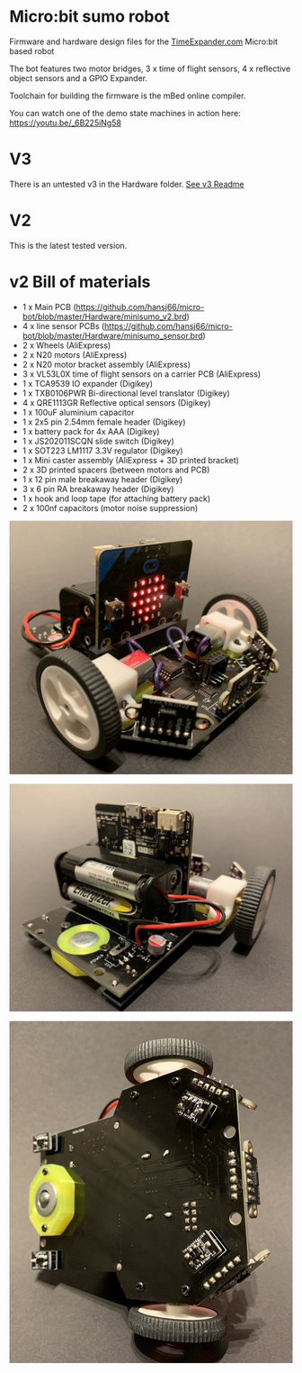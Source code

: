 # Micro:bit sumo robot
Firmware and hardware design files for the [TimeExpander.com](https://www.timeexpander.com/) Micro:bit based robot

The bot features two motor bridges, 3 x time of flight sensors, 4 x reflective object sensors and a GPIO Expander. 

Toolchain for building the firmware is the mBed online compiler.

You can watch one of the demo state machines in action here: https://youtu.be/_6B225iNg58

# V3
There is an untested v3 in the Hardware folder. [See v3 Readme](https://github.com/rosmo-robot/micro-bot/tree/master/Hardware/V3#readme)

# V2

This is the latest tested version.

# v2 Bill of materials
* 1 x Main PCB (https://github.com/hansj66/micro-bot/blob/master/Hardware/minisumo_v2.brd)
* 4 x line sensor PCBs (https://github.com/hansj66/micro-bot/blob/master/Hardware/minisumo_sensor.brd)
* 2 x Wheels (AliExpress)
* 2 x N20 motors (AliExpress)
* 2 x N20 motor bracket assembly (AliExpress)
* 3 x VL53L0X time of flight sensors on a carrier PCB (AliExpress)
* 1 x TCA9539 IO expander (Digikey)
* 1 x TXB0106PWR Bi-directional level translator  (Digikey)
* 4 x QRE1113GR Reflective optical sensors  (Digikey)
* 1 x 100uF aluminium capacitor
* 1 x 2x5 pin 2.54mm female header (Digikey)
* 1 x battery pack for 4x AAA  (Digikey)
* 1 x JS202011SCQN slide switch  (Digikey)
* 1 x SOT223 LM1117 3.3V regulator (Digikey)
* 1 x Mini caster assembly (AliExpress + 3D printed bracket)
* 2 x 3D printed spacers (between motors and PCB)
* 1 x 12 pin male breakaway header  (Digikey)
* 3 x 6 pin RA breakaway header  (Digikey)
* 1 x hook and loop tape (for attaching battery pack)
* 2 x 100nf capacitors (motor noise suppression)

![Sumobot front](https://github.com/hansj66/micro-bot/raw/master/images/sumo_front.jpg)

![Sumobot front](https://github.com/hansj66/micro-bot/raw/master/images/sumo_rear.jpg)

![Sumobot front](https://github.com/hansj66/micro-bot/raw/master/images/sumo_bottom.jpg)


